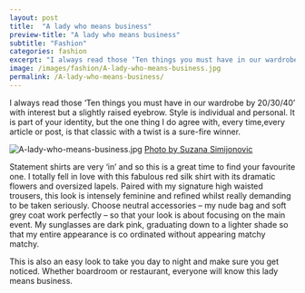 ```yaml
---
layout: post
title:  "A lady who means business"
preview-title: "A lady who means business"
subtitle: "Fashion"
categories: fashion
excerpt: "I always read those ‘Ten things you must have in our wardrobe by 20/30/40’ with interest but a slightly raised eyebrow. Style is individual and personal. It is part of your identity, but the one thing" 
image: /images/fashion/A-lady-who-means-business.jpg
permalink: /A-lady-who-means-business/
---
```

<p>I always read those ‘Ten things you must have in our wardrobe by 20/30/40’ with interest but a slightly raised eyebrow. Style is individual and personal. It is part of your identity, but the one thing I do agree with, every time,every article or post, is that classic with a twist is a sure-fire winner.</p>

<img src="{{ '/images/fashion/A-lady-who-means-business.jpg' | prepend: SourceUrl }}" alt="A-lady-who-means-business.jpg">
<a href="https://www.instagram.com/suzypap_/" target="_blank">Photo by Suzana Simijonovic</a>
<p>Statement shirts are very ‘in’ and so this is a great time to find your favourite one. I totally fell in love with this fabulous red silk shirt with its dramatic flowers and oversized lapels. Paired with my signature high waisted trousers, this look is intensely feminine and refined whilst really demanding to be taken seriously. Choose neutral accessories – my nude bag and soft grey coat work perfectly – so that your look is about focusing on the main event. My sunglasses are dark pink, graduating down to a lighter shade so that my entire appearance is co ordinated without appearing matchy matchy.</p>
<p>This is also an easy look to take you day to night and make sure you get noticed. Whether boardroom or restaurant, everyone will know this lady means business.</p>
